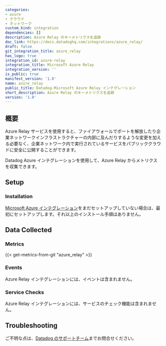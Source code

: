 ```yaml
---
categories:
- azure
- クラウド
- ネットワーク
custom_kind: integration
dependencies: []
description: Azure Relay のキーメトリクスを追跡
doc_link: https://docs.datadoghq.com/integrations/azure_relay/
draft: false
git_integration_title: azure_relay
has_logo: true
integration_id: azure-relay
integration_title: Microsoft Azure Relay
integration_version: ''
is_public: true
manifest_version: '1.0'
name: azure_relay
public_title: Datadog-Microsoft Azure Relay インテグレーション
short_description: Azure Relay のキーメトリクスを追跡
version: '1.0'
---
```


<!--  SOURCED FROM https://github.com/DataDog/dogweb -->
## 概要

Azure Relay サービスを使用すると、ファイアウォールでポートを解放したり企業ネットワークインフラストラクチャーの内部に及んだりするような変更を加える必要なく、企業ネットワーク内で実行されているサービスをパブリッククラウドに安全に公開することができます。

Datadog Azure インテグレーションを使用して、Azure Relay からメトリクスを収集できます。

## Setup

### Installation

[Microsoft Azure インテグレーション][1]をまだセットアップしていない場合は、最初にセットアップします。それ以上のインストール手順はありません。

## Data Collected

### Metrics
{{< get-metrics-from-git "azure_relay" >}}


### Events

Azure Relay インテグレーションには、イベントは含まれません。

### Service Checks

Azure Relay インテグレーションには、サービスのチェック機能は含まれません。

## Troubleshooting

ご不明な点は、[Datadog のサポートチーム][3]までお問合せください。

[1]: https://docs.datadoghq.com/ja/integrations/azure/
[2]: https://github.com/DataDog/dogweb/blob/prod/integration/azure_relay/azure_relay_metadata.csv
[3]: https://docs.datadoghq.com/ja/help/